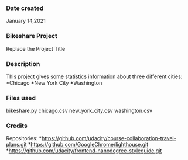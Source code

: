 ### Date created
January 14,2021

### Bikeshare Project
Replace the Project Title

### Description
This project gives some statistics information about three different cities:
*Chicago
*New York City
*Washington


### Files used
bikeshare.py
chicago.csv
new_york_city.csv
washington.csv

### Credits
Repositories:
*https://github.com/udacity/course-collaboration-travel-plans.git
*https://github.com/GoogleChrome/lighthouse.git
*https://github.com/udacity/frontend-nanodegree-styleguide.git

